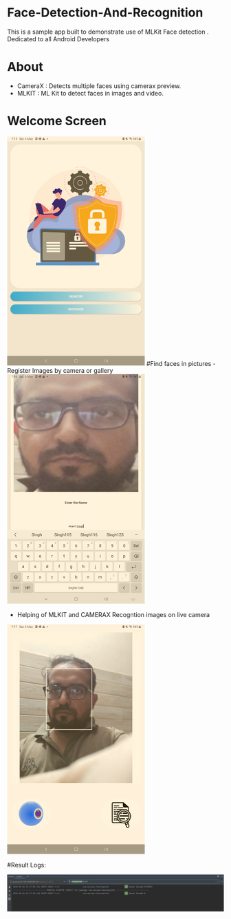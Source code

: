 # Face-Detection-And-Recognition
This is a sample app built to demonstrate use of MLKit Face detection . Dedicated to all Android Developers 

# About
- CameraX : Detects multiple faces using camerax preview.
- MLKIT : ML Kit to detect faces in images and video.
# Welcome Screen
<img src="Screenshot_20230506_191533.png" width="320" hight="480">
#Find faces in pictures
- Register Images by camera or gallery 
<img src="Screenshot_20230506_191626.png" width="320" hight="480">

- Helping of MLKIT and CAMERAX Recogntion images on live camera
<img src="Screenshot_20230506_191723.png" width="320" hight="480">

#Result Logs: 

<img src="Result_Screen.png">

